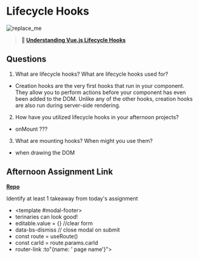 # Lifecycle Hooks

![replace_me](https://codeworks.blob.core.windows.net/public/assets/img/illustrations/placeholder.svg)

> **📖 [Understanding Vue.js Lifecycle Hooks](https://codeworksacademy.com/fs-student-guide/resources/wk6/03-Vue-Lifecycle-Hooks)**

## Questions

1. What are lifecycle hooks? What are lifecycle hooks used for?
  - Creation hooks are the very first hooks that run in your component. They allow you to perform actions before your component has even been added to the DOM. Unlike any of the other hooks, creation hooks are also run during server-side rendering.
2. How have you utilized lifecycle hooks in your afternoon projects?
  - onMount ???
3. What are mounting hooks? When might you use them?
  - when drawing the DOM
## Afternoon Assignment Link

**[Repo](https://github.com/wstippetts/<ASSIGNMENT_REPO>)**

Identify at least 1 takeaway from today's assignment
- <template #modal-footer>
- terinaries can look good! 
- editable.value = {} //clear form
-  data-bs-dismiss // close modal on submit
- const route = useRoute()
- const carId = route.params.carId
- router-link :to"{name: ' page name'}">
